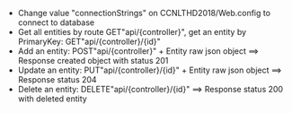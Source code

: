 + Change value "connectionStrings" on CCNLTHD2018/Web.config to connect to database
+ Get all entities by route GET"api/{controller}", get an entity by PrimaryKey: GET"api/{controller}/{id}"
+ Add an entity: POST"api/{controller}" + Entity raw json object ==> Response created object with status 201
+ Update an entity: PUT"api/{controller}/{id}" + Entity raw json object ==> Response status 204
+ Delete an entity: DELETE"api/{controller}/{id}" ==> Response status 200 with deleted entity